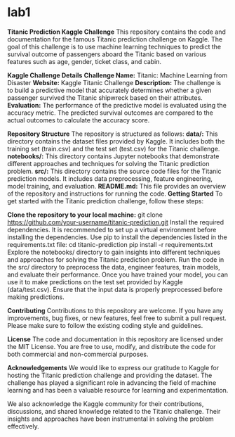 # lab1
**Titanic Prediction Kaggle Challenge**
This repository contains the code and documentation for the famous Titanic prediction challenge on Kaggle. The goal of this challenge is to use machine learning techniques to predict the survival outcome of passengers aboard the Titanic based on various features such as age, gender, ticket class, and cabin.

**Kaggle Challenge Details**
**Challenge Name:** Titanic: Machine Learning from Disaster
**Website:** Kaggle Titanic Challenge
**Description:** The challenge is to build a predictive model that accurately determines whether a given passenger survived the Titanic shipwreck based on their attributes.
**Evaluation:** The performance of the predictive model is evaluated using the accuracy metric. The predicted survival outcomes are compared to the actual outcomes to calculate the accuracy score.

**Repository Structure**
The repository is structured as follows:
**data/:** This directory contains the dataset files provided by Kaggle. It includes both the training set (train.csv) and the test set (test.csv) for the Titanic challenge.
**notebooks/:** This directory contains Jupyter notebooks that demonstrate different approaches and techniques for solving the Titanic prediction problem.
**src/:** This directory contains the source code files for the Titanic prediction models. It includes data preprocessing, feature engineering, model training, and evaluation.
**README.md:** This file provides an overview of the repository and instructions for running the code.
**Getting Started**
To get started with the Titanic prediction challenge, follow these steps:

**Clone the repository to your local machine:**
git clone https://github.com/your-username/titanic-prediction.git
Install the required dependencies. It is recommended to set up a virtual environment before installing the dependencies. Use pip to install the dependencies listed in the requirements.txt file:
cd titanic-prediction
pip install -r requirements.txt
Explore the notebooks/ directory to gain insights into different techniques and approaches for solving the Titanic prediction problem.
Run the code in the src/ directory to preprocess the data, engineer features, train models, and evaluate their performance.
Once you have trained your model, you can use it to make predictions on the test set provided by Kaggle (data/test.csv). Ensure that the input data is properly preprocessed before making predictions.

**Contributing**
Contributions to this repository are welcome. If you have any improvements, bug fixes, or new features, feel free to submit a pull request. Please make sure to follow the existing coding style and guidelines.

**License**
The code and documentation in this repository are licensed under the MIT License. You are free to use, modify, and distribute the code for both commercial and non-commercial purposes.

**Acknowledgements**
We would like to express our gratitude to Kaggle for hosting the Titanic prediction challenge and providing the dataset. The challenge has played a significant role in advancing the field of machine learning and has been a valuable resource for learning and experimentation.

We also acknowledge the Kaggle community for their contributions, discussions, and shared knowledge related to the Titanic challenge. Their insights and approaches have been instrumental in solving the problem effectively.
